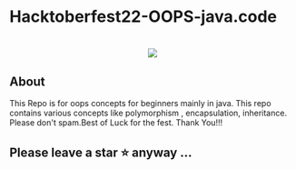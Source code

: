 # Hacktoberfest22-OOPS-java.code

<h1 align="center">
 <img src="https://github.com/sayandas722/Hacktoberfest22-OOPS-java.code/blob/main/banner.png" />
</h1>

## About

This Repo is for oops concepts for beginners mainly in java. This repo contains various concepts like polymorphism , encapsulation, inheritance. Please don't spam.Best of Luck for the fest. Thank You!!!

## Please leave a star ⭐ anyway ...
